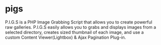 pigs
====

P.I.G.S is a PHP Image Grabbing Script that allows you to create powerful raw galleries. P.I.G.S easily allows you to grabs and displays images from a selected directory, creates sized thumbnail of each image, and use a custom Content Viewer(Lightbox) &amp; Ajax Pagination Plug-in.
